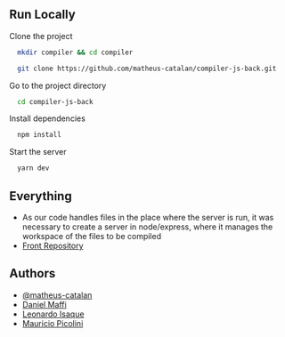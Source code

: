 ## Run Locally

Clone the project

```bash
  mkdir compiler && cd compiler
```

```bash
  git clone https://github.com/matheus-catalan/compiler-js-back.git
```

Go to the project directory

```bash
  cd compiler-js-back
```

Install dependencies

```bash
  npm install
```

Start the server

```bash
  yarn dev
```




  
## Everything

- As our code handles files in the place where the server is run, it was necessary to create a server in node/express, where it manages the workspace of the files to be compiled
- [Front Repository](https://github.com/matheus-catalan/compiler-js-front)


  
## Authors

- [@matheus-catalan](https://www.github.com/matheus-catalan)
- [Daniel Maffi]()
- [Leonardo Isaque]()
- [Mauricio Picolini]()
